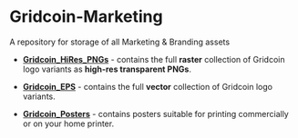 # Gridcoin-Marketing
A repository for storage of all Marketing &amp; Branding assets

* <b>[Gridcoin_HiRes_PNGs](https://github.com/gridcoin-community/Gridcoin-Marketing/tree/master/Gridcoin_HiRes_PNGs)</b> - contains the full <b>raster</b> collection of Gridcoin logo variants as <b>high-res transparent PNGs</b>.

* <b>[Gridcoin_EPS](https://github.com/gridcoin-community/Gridcoin-Marketing/tree/master/Gridcoin_EPS)</b> - contains the full <b>vector</b> collection of Gridcoin logo variants.

* <b>[Gridcoin_Posters](https://github.com/gridcoin-community/Gridcoin-Marketing/tree/master/Gridcoin_Posters)</b> - contains posters suitable for printing commercially or on your home printer.
